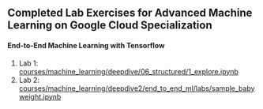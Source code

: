## Completed Lab Exercises for Advanced Machine Learning on Google Cloud Specialization

#### End-to-End Machine Learning with Tensorflow 
1. Lab 1: [courses/machine_learning/deepdive/06_structured/1_explore.ipynb](courses/machine_learning/deepdive/06_structured/1_explore.ipynb)
2. Lab 2: [courses/machine_learning/deepdive2/end_to_end_ml/labs/sample_babyweight.ipynb](courses/machine_learning/deepdive2/end_to_end_ml/labs/sample_babyweight.ipynb)

